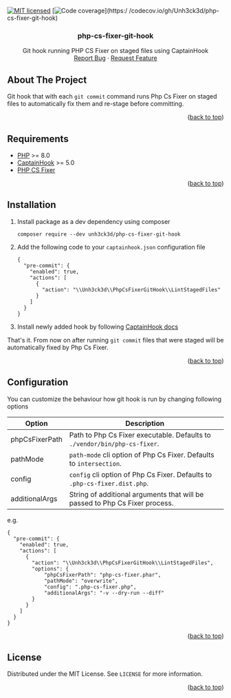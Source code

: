<a name="readme-top"></a>

[![MIT licensed](https://img.shields.io/badge/license-MIT-blue.svg)](https://github.com/Unh3ck3d/php-cs-fixer-git-hook/blob/main/LICENSE)
[![Code coverage](https://img.shields.io/codecov/c/gh/Unh3ck3d/php-cs-fixer-git-hook?label=codecov&logo=codecov&style=flat-square)](https:/
/codecov.io/gh/Unh3ck3d/php-cs-fixer-git-hook)

<h3 align="center">php-cs-fixer-git-hook</h3>
<p align="center">
 Git hook running PHP CS Fixer on staged files using CaptainHook
<br />
<a href="https://github.com/Unh3ck3d/php-cs-fixer-git-hook/issues">Report Bug</a>
·
<a href="https://github.com/Unh3ck3d/php-cs-fixer-git-hook/issues">Request Feature</a>
</p>

## About The Project

Git hook that with each `git commit` command runs Php Cs Fixer
on staged files to automatically fix them and re-stage before committing.

<p align="right">(<a href="#readme-top">back to top</a>)</p>

## Requirements

* [PHP](https://www.php.net/) >= 8.0
* [CaptainHook](http://captainhook.info/) >= 5.0
* [PHP CS Fixer](https://github.com/PHP-CS-Fixer/PHP-CS-Fixer)

<p align="right">(<a href="#readme-top">back to top</a>)</p>

## Installation

1. Install package as a dev dependency using composer
    ```
    composer require --dev unh3ck3d/php-cs-fixer-git-hook
    ```
2. Add the following code to your `captainhook.json` configuration file
    ```
    {
      "pre-commit": {
        "enabled": true,
        "actions": [
          {
            "action": "\\Unh3ck3d\\PhpCsFixerGitHook\\LintStagedFiles"
          }
        ]
      }
    }
    ```
3. Install newly added hook by following [CaptainHook docs](http://captainhook.info/install.html)

That's it. From now on after running `git commit` files that were staged will be
automatically fixed by Php Cs Fixer.

<p align="right">(<a href="#readme-top">back to top</a>)</p>

## Configuration

You can customize the behaviour how git hook is run by changing following options

| Option         | Description                                                                 |
|----------------|-----------------------------------------------------------------------------|
| phpCsFixerPath | Path to Php Cs Fixer executable. Defaults to `./vendor/bin/php-cs-fixer`.   |
| pathMode       | `path-mode` cli option of Php Cs Fixer. Defaults to `intersection`.         |
| config         | `config` cli option of Php Cs Fixer. Defaults to `.php-cs-fixer.dist.php`.  |
| additionalArgs | String of additional arguments that will be passed to Php Cs Fixer process. |

e.g.
```
{
  "pre-commit": {
    "enabled": true,
    "actions": [
      {
        "action": "\\Unh3ck3d\\PhpCsFixerGitHook\\LintStagedFiles",
        "options": {
            "phpCsFixerPath": "php-cs-fixer.phar",
            "pathMode": "overwrite",
            "config": ".php-cs-fixer.php",
            "additionalArgs": "-v --dry-run --diff"
        }
      }
    ]
  }
}
```

<p align="right">(<a href="#readme-top">back to top</a>)</p>

## License

Distributed under the MIT License. See `LICENSE` for more information.

<p align="right">(<a href="#readme-top">back to top</a>)</p>
